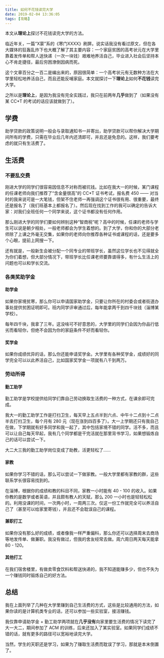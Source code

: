 ```yaml
---
title: 如何不花钱读完大学
date: 2019-02-04 13:36:05
tags: [攻略]
---
```


本文从**理论上**探讨不花钱读完大学的方法。

<!--more-->

临近年关，一篇“X蒙”系的《寒门XXXX》刷屏。说实话我没有看过原文，但在各大媒体的狂轰乱炸下也大概了解了其主要内容：一个家庭贫困的高考状元在大学里靠着发传单和帮人送快递（一次一块钱）艰难地养活自己，毕业进入社会后坚持本心不肯走捷径，最后穷困潦倒因病而死。

这个文章百分之一百二是编出来的，原因很简单：一个高考状元有无数种方法在大学里轻松地养活自己，而且还能反哺家庭。本文就探讨一下**理论上**如何**不花钱**读完大学。

之所以是**理论上**，是因为我没有完全实践过，我只在前两年**几乎**做到了（如果没有某 CC*T 的考试的话应该就做到了）。

## 学费

助学贷款的政策说明一般会与录取通知书一并寄出，助学贷款可以帮你解决大学期间所有的学费，只需在毕业后几年内还清即可，并且还是免息的。这样，我们要考虑的就只有生活费了。

## 生活费

### 不要乱交费

刚进大学的同学们很容易因信息不对称而被坑钱。比如在我大一的时候，某门课程的任课老师向我们推荐了“含金量很高”的 CC*T 证书考试，报名费 450 —— 对当时的我来说可是一大笔钱，但架不住老师一再强调这个证书很有用、很重要，最终还是报名了（我们班基本上都报名了）。然后现在找到工作的我可以确定的告诉大家：对我们全班任何一个同学来说，这个证书都没有任何作用。

那么刚进大学的同学们要如何辨别这种“智商税”呢？高中的时候，任课的老师与学生可以说是朝夕相处，一般老师都会为学生着想的。到了大学，你和你的大部分老师除了上课之外毫无交集，如果你的老师向你推荐各种证书或课程的话，还是要多个心眼，提前上网搜一下。

还有就是，一般新生会被分配一个同专业的带班学长，虽然这位学长也不见得就全为你们着想，但大部分情况下，带班学长比任课老师要靠谱得多，有什么生活上的问题也可以和学长交流。

### 各类奖助学金

#### 助学金

如果你家境贫寒，那么你可以申请国家助学金，只要让你所在的村委会或者街道办事处提供贫困证明即可。班内同学评审通过后，每年能拿两千到四千块钱（淄博某学校）。

每年四千块，我拿了三年。这没啥可不好意思的，大学里的同学们会因为你品行低劣而看轻你，但绝不会因为你的家庭条件不好而看轻你。

#### 奖学金

如果你成绩优异的话，那么你还能申请奖学金。大学里有各种奖学金，成绩好的同学完全可以以此养活自己，比如国家奖学金一项就有八千到两万。

### 劳动所得

#### 勤工助学

勤工助学是学校提供给同学们靠自己劳动换取生活费的一种方式，在课余即可完成。

我大一的勤工助学工作是打扫卫生，每天早上五点半到六点、中午十二点到十二点半去打扫卫生，每个月有 280 元（现在涨到四百多了）。大一上学期还只有我自己在做，下学期就有好多同学和我一起了，其中包括家境不错的同学。活不多，而且可以让自己每天早起，我有几个同学都是干完活就在那里背书学习，如果想锻炼自己的话可以尝试一下。

大二大三我的勤工助学岗位变成了助教，活更轻松了……

#### 家教

如果你学习不错的话，那么可以尝试一下做家教。一般大学里都有家教的群，这些联系学长很容易找到的。

在淄博，根据你的成绩和教的科目不同，家教一小时能有 40 - 100 的收入。如果你教的是数学或者英语，并且颇有教人的天赋，那么 200 一小时也是轻轻松松的。利用没课的时间，一次两小时，一周两三次。仅这一份工作就完全可以养活自己了（甚至可以给家里寄钱），并且还不会耽误自己的课程。

#### 兼职打工

如果你没有那么好的成绩，或者像我一样严重偏科，那么你还可以选择周末去商场等地发传单、做兼职。我没有做过，但我的舍友经常去做。周六周日两天每天能拿 80 - 120。

#### 其他打工

在我们宿舍楼里，有做卖零食饮料和帮送快递的，我不知道能赚多少，但也不失为一个赚钱同时锻炼自己的好方法。

## 总结

我在上面列举了几种在大学里赚到自己生活费的方式，这些是比较通用的方法，如果你读的是计算机类专业的话，还可以参加一些实验室，接活赚钱。

我仅靠申请助学金 + 勤工助学两项就在**几乎没有**向家里要生活费的情况下读完了大一大二，期间参加了 ACM 的训练，后来还加入了某实验室。如果同学们成绩不错的话，就有更多的路径可以宽裕地读完大学。

当然，学生的天职还是学习，如果为了赚取生活费而耽误了学习，那就是本末倒置了。

